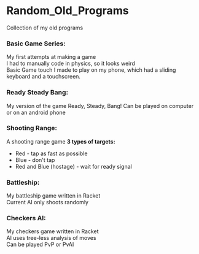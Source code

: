 # Random_Old_Programs
Collection of my old programs

### Basic Game Series:
  My first attempts at making a game  
  I had to manually code in physics, so it looks weird  
  Basic Game touch I made to play on my phone, which had a sliding keyboard and a touchscreen.  
  
### Ready Steady Bang:
  My version of the game Ready, Steady, Bang!
  Can be played on computer or on an android phone

### Shooting Range:
A shooting range game
**3 types of targets:**
* Red - tap as fast as possible
* Blue - don't tap
* Red and Blue (hostage) - wait for ready signal

### Battleship:
   My battleship game written in Racket  
   Current AI only shoots randomly  

### Checkers AI:
  My checkers game written in Racket  
  AI uses tree-less analysis of moves  
  Can be played PvP or PvAI  
